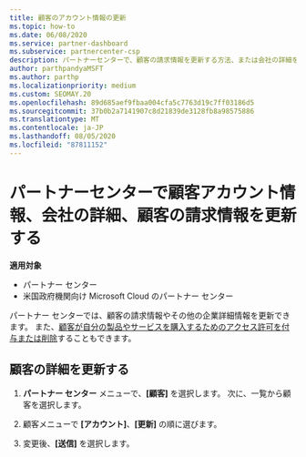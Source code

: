 ```yaml
---
title: 顧客のアカウント情報の更新
ms.topic: how-to
ms.date: 06/08/2020
ms.service: partner-dashboard
ms.subservice: partnercenter-csp
description: パートナーセンターで、顧客の請求情報を更新する方法、または会社の詳細を更新する方法について説明します。
author: parthpandyaMSFT
ms.author: parthp
ms.localizationpriority: medium
ms.custom: SEOMAY.20
ms.openlocfilehash: 89d685aef9fbaa004cfa5c7763d19c7ff03186d5
ms.sourcegitcommit: 37b0b2a7141907c8d21839de3128fb8a98575886
ms.translationtype: MT
ms.contentlocale: ja-JP
ms.lasthandoff: 08/05/2020
ms.locfileid: "87811152"
---
```

# <a name="update-customer-account-info-company-details-and-customer-billing-information-in-partner-center"></a>パートナーセンターで顧客アカウント情報、会社の詳細、顧客の請求情報を更新する

**適用対象**

- パートナー センター
- 米国政府機関向け Microsoft Cloud のパートナー センター

パートナー センターでは、顧客の請求情報やその他の企業詳細情報を更新できます。 また、[顧客が自分の製品やサービスを購入するためのアクセス許可を付与または削除](give-customers-permission.md)することもできます。

## <a name="update-customer-details"></a>顧客の詳細を更新する

1. **パートナー センター** メニューで、**[顧客]** を選択します。 次に、一覧から顧客を選択します。

2. 顧客メニューで **[アカウント]**、**[更新]** の順に選びます。

3. 変更後、**[送信]** を選択します。